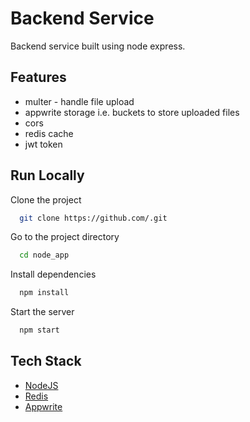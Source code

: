 # Backend Service

Backend service built using node express.

## Features

- multer - handle file upload
- appwrite storage i.e. buckets to store uploaded files
- cors
- redis cache
- jwt token

## Run Locally

Clone the project

```bash
  git clone https://github.com/.git
```

Go to the project directory

```bash
  cd node_app
```

Install dependencies

```bash
  npm install
```

Start the server

```bash
  npm start
```

## Tech Stack

* [NodeJS](https://nodejs.org/)
* [Redis](https://redis.io/docs/connect/clients/nodejs/)
* [Appwrite](https://appwrite.io/)
